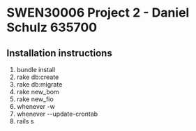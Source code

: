 # SWEN30006 Project 2 - Daniel Schulz 635700 #

## Installation instructions ##

1. bundle install
2. rake db:create
3. rake db:migrate
4. rake new_bom
5. rake new_fio
6. whenever -w
7. whenever --update-crontab
8. rails s
